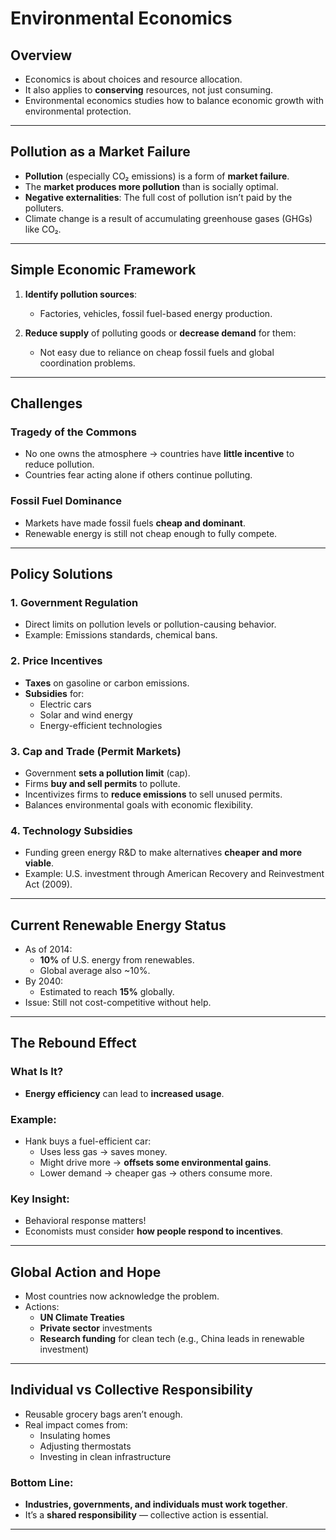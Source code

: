 # Environmental Economics

## Overview
- Economics is about choices and resource allocation.
- It also applies to **conserving** resources, not just consuming.
- Environmental economics studies how to balance economic growth with environmental protection.

---

## Pollution as a Market Failure

- **Pollution** (especially CO₂ emissions) is a form of **market failure**.
- The **market produces more pollution** than is socially optimal.
- **Negative externalities**: The full cost of pollution isn’t paid by the polluters.
- Climate change is a result of accumulating greenhouse gases (GHGs) like CO₂.

---

## Simple Economic Framework

1. **Identify pollution sources**:
   - Factories, vehicles, fossil fuel-based energy production.

2. **Reduce supply** of polluting goods or **decrease demand** for them:
   - Not easy due to reliance on cheap fossil fuels and global coordination problems.

---

## Challenges

### Tragedy of the Commons
- No one owns the atmosphere → countries have **little incentive** to reduce pollution.
- Countries fear acting alone if others continue polluting.
  
### Fossil Fuel Dominance
- Markets have made fossil fuels **cheap and dominant**.
- Renewable energy is still not cheap enough to fully compete.

---

## Policy Solutions

### 1. **Government Regulation**
- Direct limits on pollution levels or pollution-causing behavior.
- Example: Emissions standards, chemical bans.

### 2. **Price Incentives**
- **Taxes** on gasoline or carbon emissions.
- **Subsidies** for:
  - Electric cars
  - Solar and wind energy
  - Energy-efficient technologies

### 3. **Cap and Trade (Permit Markets)**
- Government **sets a pollution limit** (cap).
- Firms **buy and sell permits** to pollute.
- Incentivizes firms to **reduce emissions** to sell unused permits.
- Balances environmental goals with economic flexibility.

### 4. **Technology Subsidies**
- Funding green energy R&D to make alternatives **cheaper and more viable**.
- Example: U.S. investment through American Recovery and Reinvestment Act (2009).

---

## Current Renewable Energy Status

- As of 2014:
  - **10%** of U.S. energy from renewables.
  - Global average also ~10%.
- By 2040:
  - Estimated to reach **15%** globally.
- Issue: Still not cost-competitive without help.

---

## The Rebound Effect

### What Is It?
- **Energy efficiency** can lead to **increased usage**.
  
### Example:
- Hank buys a fuel-efficient car:
  - Uses less gas → saves money.
  - Might drive more → **offsets some environmental gains**.
  - Lower demand → cheaper gas → others consume more.

### Key Insight:
- Behavioral response matters!
- Economists must consider **how people respond to incentives**.

---

## Global Action and Hope

- Most countries now acknowledge the problem.
- Actions:
  - **UN Climate Treaties**
  - **Private sector** investments
  - **Research funding** for clean tech (e.g., China leads in renewable investment)

---

## Individual vs Collective Responsibility

- Reusable grocery bags aren’t enough.
- Real impact comes from:
  - Insulating homes
  - Adjusting thermostats
  - Investing in clean infrastructure

### Bottom Line:
- **Industries, governments, and individuals must work together**.
- It’s a **shared responsibility** — collective action is essential.

---
